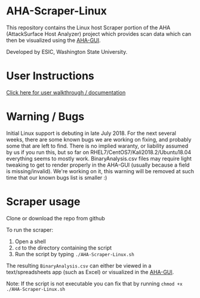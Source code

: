 # AHA-Scraper-Linux
This repository contains the Linux host Scraper portion of the AHA (AttackSurface Host Analyzer) project which provides scan data which can then be visualized using the [AHA-GUI](https://github.com/aha-project/AHA-GUI).

Developed by ESIC, Washington State University.

# User Instructions
[Click here for user walkthrough / documentation](https://aha-project.github.io/)

# Warning / Bugs
Initial Linux support is debuting in late July 2018. For the next several weeks, there are some known bugs we are working on fixing, and probably some that are left to find. There is no implied waranty, or liability assumed by us if you run this, but so far on RHEL7/CentOS7/Kali2018.2/Ubuntu18.04 everything seems to mostly work. BinaryAnalysis.csv files may require light tweaking to get to render properly in the AHA-GUI (usually because a field is missing/invalid). We're working on it, this warning will be removed at such time that our known bugs list is smaller :)

# Scraper usage
Clone or download the repo from github

To run the scraper:
1. Open a shell
1. `cd` to the directory containing the script
1. Run the script by typing `./AHA-Scraper-Linux.sh`

The resulting `BinaryAnalysis.csv` can either be viewed in a text/spreadsheets app (such as Excel) or visualized in the [AHA-GUI](https://github.com/aha-project/AHA-GUI).

Note: If the script is not executable you can fix that by running `chmod +x ./AHA-Scraper-Linux.sh`
